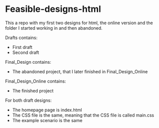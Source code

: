 # Feasible-designs-html
This a repo with my first two designs for html, the online version and the folder I started working in and then abandoned.

Drafts contains:
- First draft
- Second draft

Final_Design contains:
- The abandoned project, that I later finished in Final_Design_Online

Final_Design_Online contains:
- The finished project


For both draft designs:
- The homepage page is index.html
- The CSS file is the same, meaning that the CSS file is called main.css
- The example scenario is the same


